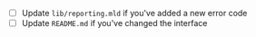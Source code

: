 - [ ] Update `lib/reporting.mld` if you've added a new error code
- [ ] Update `README.md` if you've changed the interface
